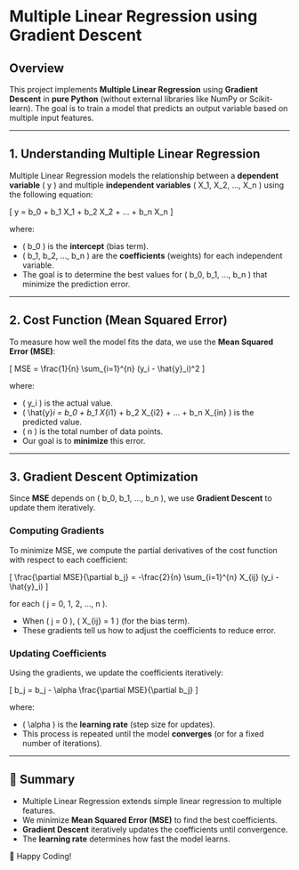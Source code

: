 # **Multiple Linear Regression using Gradient Descent**

## **Overview**
This project implements **Multiple Linear Regression** using **Gradient Descent** in **pure Python** (without external libraries like NumPy or Scikit-learn). The goal is to train a model that predicts an output variable based on multiple input features.

---

## **1. Understanding Multiple Linear Regression**

Multiple Linear Regression models the relationship between a **dependent variable** \( y \) and multiple **independent variables** \( X_1, X_2, ..., X_n \) using the following equation:

\[
y = b_0 + b_1 X_1 + b_2 X_2 + ... + b_n X_n
\]

where:
- \( b_0 \) is the **intercept** (bias term).
- \( b_1, b_2, ..., b_n \) are the **coefficients** (weights) for each independent variable.
- The goal is to determine the best values for \( b_0, b_1, ..., b_n \) that minimize the prediction error.

---

## **2. Cost Function (Mean Squared Error)**
To measure how well the model fits the data, we use the **Mean Squared Error (MSE)**:

\[
MSE = \frac{1}{n} \sum_{i=1}^{n} (y_i - \hat{y}_i)^2
\]

where:
- \( y_i \) is the actual value.
- \( \hat{y}_i = b_0 + b_1 X_{i1} + b_2 X_{i2} + ... + b_n X_{in} \) is the predicted value.
- \( n \) is the total number of data points.
- Our goal is to **minimize** this error.

---

## **3. Gradient Descent Optimization**
Since **MSE** depends on \( b_0, b_1, ..., b_n \), we use **Gradient Descent** to update them iteratively.

### **Computing Gradients**
To minimize MSE, we compute the partial derivatives of the cost function with respect to each coefficient:

\[
\frac{\partial MSE}{\partial b_j} = -\frac{2}{n} \sum_{i=1}^{n} X_{ij} (y_i - \hat{y}_i)
\]

for each \( j = 0, 1, 2, ..., n \). 
- When \( j = 0 \), \( X_{ij} = 1 \) (for the bias term).
- These gradients tell us how to adjust the coefficients to reduce error.

### **Updating Coefficients**
Using the gradients, we update the coefficients iteratively:

\[
b_j = b_j - \alpha \frac{\partial MSE}{\partial b_j}
\]

where:
- \( \alpha \) is the **learning rate** (step size for updates).
- This process is repeated until the model **converges** (or for a fixed number of iterations).

---

## **📌 Summary**
- Multiple Linear Regression extends simple linear regression to multiple features.
- We minimize **Mean Squared Error (MSE)** to find the best coefficients.
- **Gradient Descent** iteratively updates the coefficients until convergence.
- The **learning rate** determines how fast the model learns.


🚀 Happy Coding!
